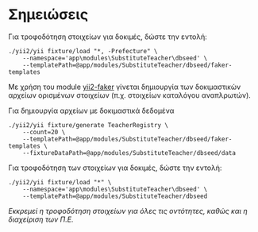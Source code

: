 # Σημειώσεις 

Για τροφοδότηση στοιχείων για δοκιμές, δώστε την εντολή:

```
./yii2/yii fixture/load "*, -Prefecture" \
    --namespace='app\modules\SubstituteTeacher\dbseed' \
    --templatePath=@app/modules/SubstituteTeacher/dbseed/faker-templates
```

Με χρήση του module [yii2-faker](https://github.com/yiisoft/yii2-faker) γίνεται δημιουργία των δοκιμαστικών
αρχείων ορισμένων στοιχείων (π.χ. στοιχείων καταλόγου αναπλρωτών).

Για δημιουργία αρχείων με δοκιμαστικά δεδομένα 
```
./yii2/yii fixture/generate TeacherRegistry \
    --count=20 \
    --templatePath=@app/modules/SubstituteTeacher/dbseed/faker-templates \
    --fixtureDataPath=@app/modules/SubstituteTeacher/dbseed/data
```

Για τροφοδότηση των στοιχείων για δοκιμές, δώστε την εντολή:

```
./yii2/yii fixture/load "*" \
    --namespace='app\modules\SubstituteTeacher\dbseed' \
    --templatePath=@app/modules/SubstituteTeacher/dbseed 
```


_Εκκρεμεί η τροφοδότηση στοιχείων για όλες τις οντότητες, καθώς και η διαχείριση των Π.Ε._
